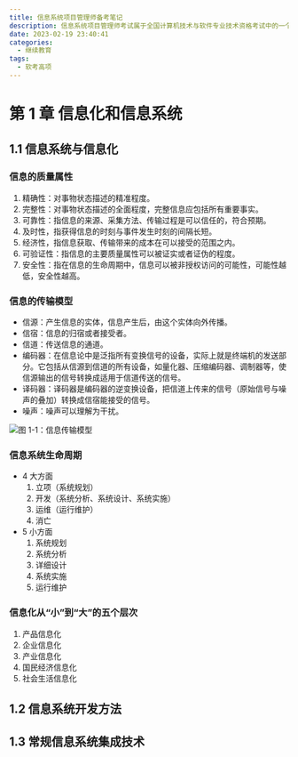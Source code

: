 ```yaml
---
title: 信息系统项目管理师备考笔记
description: 信息系统项目管理师考试属于全国计算机技术与软件专业技术资格考试中的一个高级考试。
date: 2023-02-19 23:40:41
categories:
  - 继续教育
tags:
  - 软考高项
---
```


<!-- DRAFT 信息系统项目管理师备考笔记 -->

# 第 1 章 信息化和信息系统

## 1.1 信息系统与信息化

### 信息的质量属性

1. 精确性：对事物状态描述的精准程度。
2. 完整性：对事物状态描述的全面程度，完整信息应包括所有重要事实。
3. 可靠性：指信息的来源、采集方法、传输过程是可以信任的，符合预期。
4. 及时性，指获得信息的时刻与事件发生时刻的间隔长短。
5. 经济性，指信息获取、传输带来的成本在可以接受的范围之内。
6. 可验证性：指信息的主要质量属性可以被证实或者证伪的程度。
7. 安全性：指在信息的生命周期中，信息可以被非授权访问的可能性，可能性越低，安全性越高。

### 信息的传输模型

- 信源：产生信息的实体，信息产生后，由这个实体向外传播。
- 信宿：信息的归宿或者接受者。
- 信道：传送信息的通道。
- 编码器：在信息论中是泛指所有变换信号的设备，实际上就是终端机的发送部分。它包括从信源到信道的所有设备，如量化器、压缩编码器、调制器等，使信源输出的信号转换成适用于信道传送的信号。
- 译码器：译码器是编码器的逆变换设备，把信道上传来的信号（原始信号与噪声的叠加）转换成信宿能接受的信号。
- 噪声：噪声可以理解为干扰。

![图 1-1：信息传输模型](https://picbed.qunarzz.com/c6aa531983dbfbda031c7a56fe107eb6.png)

### 信息系统生命周期

- 4 大方面
  1. 立项（系统规划）
  2. 开发（系统分析、系统设计、系统实施）
  3. 运维（运行维护）
  4. 消亡
- 5 小方面
  1. 系统规划
  2. 系统分析
  3. 详细设计
  4. 系统实施
  5. 运行维护

### 信息化从“小”到“大”的五个层次

1. 产品信息化
2. 企业信息化
3. 产业信息化
4. 国民经济信息化
5. 社会生活信息化

## 1.2 信息系统开发方法

## 1.3 常规信息系统集成技术
